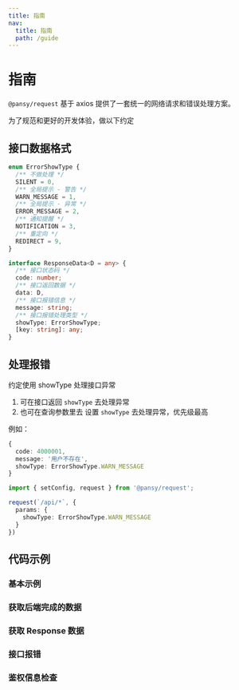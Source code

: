```yaml
---
title: 指南
nav:
  title: 指南
  path: /guide
---
```


# 指南

`@pansy/request` 基于 axios 提供了一套统一的网络请求和错误处理方案。

为了规范和更好的开发体验，做以下约定

## 接口数据格式

```ts
enum ErrorShowType {
  /** 不做处理 */
  SILENT = 0,
  /** 全局提示 - 警告 */
  WARN_MESSAGE = 1,
  /** 全局提示 - 异常 */
  ERROR_MESSAGE = 2,
  /** 通知提醒 */
  NOTIFICATION = 3,
  /** 重定向 */
  REDIRECT = 9,
}

interface ResponseData<D = any> {
  /** 接口状态码 */
  code: number;
  /** 接口返回数据 */
  data: D,
  /** 接口报错信息 */
  message: string;
  /** 接口报错处理类型 */
  showType: ErrorShowType;
  [key: string]: any;
}
```

## 处理报错

约定使用 showType 处理接口异常

1. 可在接口返回 `showType` 去处理异常
2. 也可在查询参数里去 设置 `showType` 去处理异常，优先级最高

例如：

```ts
{
  code: 4000001,
  message: '用户不存在',
  showType: ErrorShowType.WARN_MESSAGE
}
```

```ts
import { setConfig, request } from '@pansy/request';

request(`/api/*`, {
  params: {
    showType: ErrorShowType.WARN_MESSAGE
  }
})
```

## 代码示例

### 基本示例

<code src="./demo/demo01.tsx"></code>

### 获取后端完成的数据

<code src="./demo/demo02.tsx" ></code>

### 获取 Response 数据

<code src="./demo/demo03.tsx" ></code>

### 接口报错

<code src="./demo/demo04.tsx"></code>

### 鉴权信息检查

<code src="./demo/demo05.tsx"></code>
